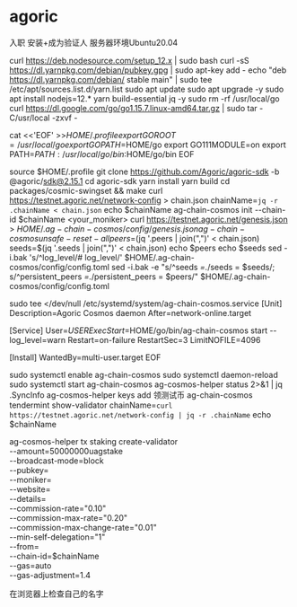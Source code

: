 # agoric
入职
安装+成为验证人
服务器环境Ubuntu20.04


curl https://deb.nodesource.com/setup_12.x | sudo bash
curl -sS https://dl.yarnpkg.com/debian/pubkey.gpg | sudo apt-key add -
echo "deb https://dl.yarnpkg.com/debian/ stable main" | sudo tee /etc/apt/sources.list.d/yarn.list
sudo apt update
sudo apt upgrade -y
sudo apt install nodejs=12.* yarn build-essential jq -y
sudo rm -rf /usr/local/go
curl https://dl.google.com/go/go1.15.7.linux-amd64.tar.gz | sudo tar -C/usr/local -zxvf -

cat <<'EOF' >>$HOME/.profile
export GOROOT=/usr/local/go
export GOPATH=$HOME/go
export GO111MODULE=on
export PATH=$PATH:/usr/local/go/bin:$HOME/go/bin
EOF

source $HOME/.profile
git clone https://github.com/Agoric/agoric-sdk -b @agoric/sdk@2.15.1
cd agoric-sdk
yarn install
yarn build
cd packages/cosmic-swingset && make
curl https://testnet.agoric.net/network-config > chain.json
chainName=`jq -r .chainName < chain.json`
echo $chainName
ag-chain-cosmos init --chain-id $chainName <your_moniker>
curl https://testnet.agoric.net/genesis.json > $HOME/.ag-chain-cosmos/config/genesis.json 
ag-chain-cosmos unsafe-reset-all
peers=$(jq '.peers | join(",")' < chain.json)
seeds=$(jq '.seeds | join(",")' < chain.json)
echo $peers
echo $seeds
sed -i.bak 's/^log_level/# log_level/' $HOME/.ag-chain-cosmos/config/config.toml
sed -i.bak -e "s/^seeds *=.*/seeds = $seeds/; s/^persistent_peers *=.*/persistent_peers = $peers/" $HOME/.ag-chain-cosmos/config/config.toml

sudo tee <<EOF >/dev/null /etc/systemd/system/ag-chain-cosmos.service
[Unit]
Description=Agoric Cosmos daemon
After=network-online.target

[Service]
User=$USER
ExecStart=$HOME/go/bin/ag-chain-cosmos start --log_level=warn
Restart=on-failure
RestartSec=3
LimitNOFILE=4096

[Install]
WantedBy=multi-user.target
EOF

sudo systemctl enable ag-chain-cosmos
sudo systemctl daemon-reload
sudo systemctl start ag-chain-cosmos
ag-cosmos-helper status 2>&1 | jq .SyncInfo
ag-cosmos-helper keys add <your-key-name>
领测试币
ag-chain-cosmos tendermint show-validator
chainName=`curl https://testnet.agoric.net/network-config | jq -r .chainName`
echo $chainName

ag-cosmos-helper tx staking create-validator \
  --amount=50000000uagstake \
  --broadcast-mode=block \
  --pubkey=<your-agoricvalconspub1-key> \
  --moniker=<your-node-name> \
  --website=<your-node-website> \
  --details=<your-node-details> \
  --commission-rate="0.10" \
  --commission-max-rate="0.20" \
  --commission-max-change-rate="0.01" \
  --min-self-delegation="1" \
  --from=<your-key-name> \
  --chain-id=$chainName \
  --gas=auto \
  --gas-adjustment=1.4
  
  在浏览器上检查自己的名字
